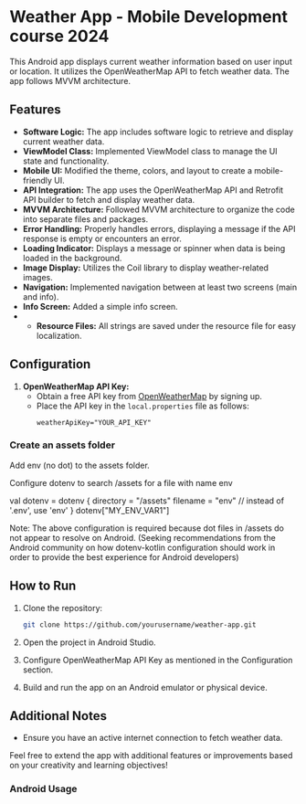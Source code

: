 # Weather App - Mobile Development course 2024 

This Android app displays current weather information based on user input or location. 
It utilizes the OpenWeatherMap API to fetch weather data. 
The app follows MVVM architecture.

## Features

- **Software Logic:** The app includes software logic to retrieve and display current weather data.
- **ViewModel Class:** Implemented ViewModel class to manage the UI state and functionality.
- **Mobile UI:** Modified the theme, colors, and layout to create a mobile-friendly UI.
- **API Integration:** The app uses the OpenWeatherMap API and Retrofit API builder to fetch and display weather data.
- **MVVM Architecture:** Followed MVVM architecture to organize the code into separate files and packages.
- **Error Handling:** Properly handles errors, displaying a message if the API response is empty or encounters an error.
- **Loading Indicator:** Displays a message or spinner when data is being loaded in the background.
- **Image Display:** Utilizes the Coil library to display weather-related images.
- **Navigation:** Implemented navigation between at least two screens (main and info).
- **Info Screen:** Added a simple info screen.
- - **Resource Files:** All strings are saved under the resource file for easy localization.
## Configuration

1. **OpenWeatherMap API Key:**
    - Obtain a free API key from [OpenWeatherMap](https://openweathermap.org/api) by signing up.
    - Place the API key in the `local.properties` file as follows:
      ```
      weatherApiKey="YOUR_API_KEY"
      ```

### Create an assets folder

Add env (no dot) to the assets folder.

Configure dotenv to search /assets for a file with name env

val dotenv = dotenv {
directory = "/assets"
filename = "env" // instead of '.env', use 'env'
}
dotenv["MY_ENV_VAR1"]

Note: The above configuration is required because dot files in /assets do not appear to resolve on Android. (Seeking recommendations from the Android community on how dotenv-kotlin configuration should work in order to provide the best experience for Android developers)
## How to Run

1. Clone the repository:

   ```bash
   git clone https://github.com/yourusername/weather-app.git
   ```

2. Open the project in Android Studio.

3. Configure OpenWeatherMap API Key as mentioned in the Configuration section.

4. Build and run the app on an Android emulator or physical device.

## Additional Notes

- Ensure you have an active internet connection to fetch weather data.

Feel free to extend the app with additional features or improvements based on your creativity and learning objectives!

### Android Usage
